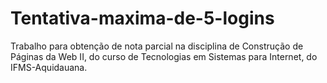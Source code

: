 # Tentativa-maxima-de-5-logins

Trabalho para obtenção de nota parcial na disciplina de Construção de Páginas da Web II, do curso de Tecnologias em Sistemas para Internet, 
do IFMS-Aquidauana.
